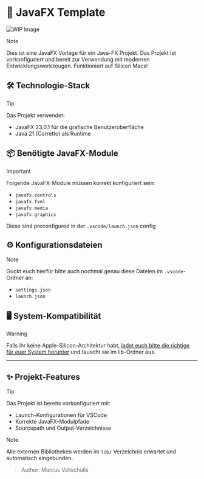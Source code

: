 # 🎵 JavaFX Template

![WIP Image](@wip-image.png)

> [!NOTE] 
> Dies ist eine JavaFX Vorlage für ein Java-FX Projekt. Das Projekt ist vorkonfiguriert und bereit zur Verwendung mit modernen Entwicklungswerkzeugen.
> Funktioniert auf Silicon Macs!

## 🛠️ Technologie-Stack

> [!TIP] 
> Das Projekt verwendet:
>
> - JavaFX 23.0.1 für die grafische Benutzeroberfläche
> - Java 21 (Corretto) als Runtime

## 📦 Benötigte JavaFX-Module

> [!IMPORTANT]
> Folgende JavaFX-Module müssen korrekt konfiguriert sein:
>
> - `javafx.controls`
> - `javafx.fxml`
> - `javafx.media`
> - `javafx.graphics`

Diese sind preconfigured in der `.vscode/launch.json` config

## ⚙️ Konfigurationsdateien

> [!NOTE]
> Guckt euch hierfür bitte auch nochmal genau diese Dateien im `.vscode`-Ordner an:
>
> - `settings.json`
> - `launch.json`

## 🖥️ System-Kompatibilität

> [!WARNING] 
> Falls ihr keine Apple-Silicon-Architektur habt, [ladet euch bitte die richtige für euer System herunter](https://gluonhq.com/products/javafx/) und tauscht sie im lib-Ordner aus.

---

## ✨ Projekt-Features

> [!TIP]
> Das Projekt ist bereits vorkonfiguriert mit:
>
> - Launch-Konfigurationen für VSCode
> - Korrekte JavaFX-Modulpfade
> - Sourcepath und Output-Verzeichnisse

> [!NOTE]
> Alle externen Bibliotheken werden im `lib/` Verzeichnis erwartet und automatisch eingebunden.

> Author: Marcus Vaitschulis